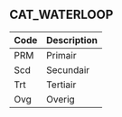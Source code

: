 ## CAT_WATERLOOP				
				
|	Code	|	Description	|
|	---	|	---	|
|	PRM	|	Primair	|
|	Scd	|	Secundair	|
|	Trt	|	Tertiair	|
|	Ovg	|	Overig	|
